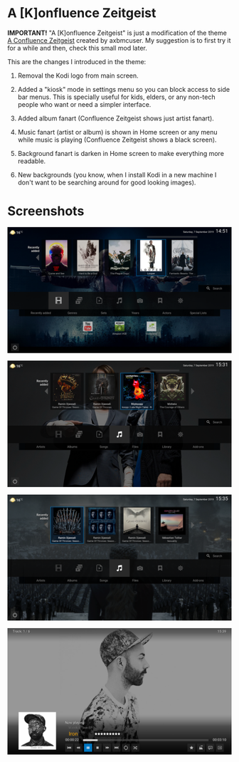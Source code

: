 A \[K\]onfluence Zeitgeist
==========================

**IMPORTANT!** "A \[K\]onfluence Zeitgeist" is just a modification of the theme
[A Confluence Zeitgeist](https://forum.kodi.tv/showthread.php?tid=242892&highlight=zeitgeist)
created by axbmcuser. My suggestion is to first try it for a while and then,
check this small mod later.

This are the changes I introduced in the theme:

  1. Removal the Kodi logo from main screen.

  2. Added a "kiosk" mode in settings menu so you can block access to side bar
     menus. This is specially useful for kids, elders, or any non-tech people
     who want or need a simpler interface.

  3. Added album fanart (Confluence Zeitgeist shows just artist fanart).

  4. Music fanart (artist or album) is shown in Home screen or any menu while
     music is playing (Confluence Zeitgeist shows a black screen).

  5. Background fanart is darken in Home screen to make everything more
     readable.

  6. New backgrounds (you know, when I install Kodi in a new machine I don't
     want to be searching around for good looking images).


Screenshots
===========

![Home - Recent Movie](documentation/screenshots/home-movie-recent.png "Home - Recent Movie")

![Home - Recent Album](documentation/screenshots/home-album-recent-artist-fanart.png "Home - Recent Album - Artist Fanart")

![Home - Recent Album](documentation/screenshots/home-album-recent-album-fanart.png "Home - Recent Album - Album Fanart")

![Player - Music](documentation/screenshots/player-music.png "Player - Music")
